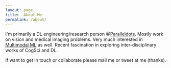```yaml
---
layout: page
title:  About Me
permalink: /about/
---
```


I'm primarily a DL engineering/research person @[Paralleldots](https://www.paralleldots.xyz). Mostly work on vision and medical imaging problems. Very much interested in [Multimodal ML](https://arxiv.org/abs/1705.09406) as well. Recent fascination in exploring inter-disciplinary works of CogSci and DL.

If want to get in touch or collaborate please mail me or tweet at me (thanks).
